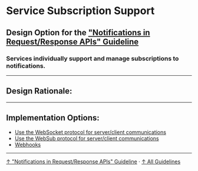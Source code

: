 # Service Subscription Support

## Design Option for the ["Notifications in Request/Response APIs" Guideline](../..)

### Services individually support and manage subscriptions to notifications.

---

## Design Rationale:




---

## Implementation Options:

- [Use the WebSocket protocol for server/client communications](how/websocket "WebSocket is a protocol originally designed to support a persistent channel between a server and a browser.")
- [Use the WebSub protocol for server/client communications](how/websub "WebSub is a protocol supporting a subscription and a delivery mechanism for information feeds.")
- [Webhooks](how/webhooks "Webhooks use HTTP communications but reverse the typical client/server roles.")

---

[↑ "Notifications in Request/Response APIs" Guideline](../..) · [↑ All Guidelines](../../../..)
